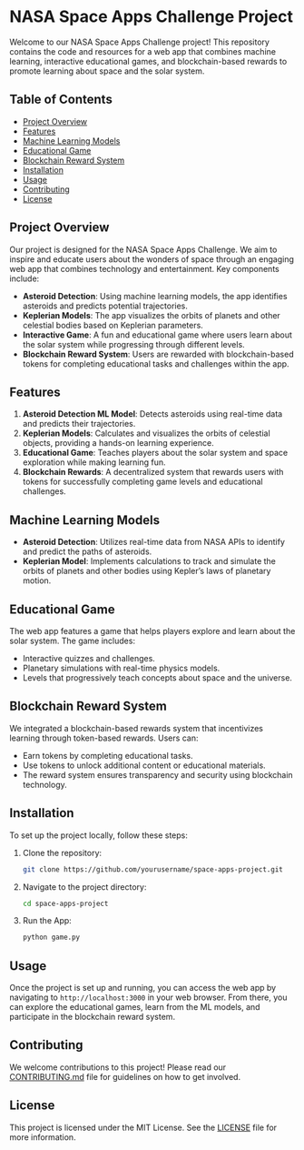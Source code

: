 # NASA Space Apps Challenge Project

Welcome to our NASA Space Apps Challenge project! This repository contains the code and resources for a web app that combines machine learning, interactive educational games, and blockchain-based rewards to promote learning about space and the solar system.

## Table of Contents
- [Project Overview](#project-overview)
- [Features](#features)
- [Machine Learning Models](#machine-learning-models)
- [Educational Game](#educational-game)
- [Blockchain Reward System](#blockchain-reward-system)
- [Installation](#installation)
- [Usage](#usage)
- [Contributing](#contributing)
- [License](#license)

## Project Overview

Our project is designed for the NASA Space Apps Challenge. We aim to inspire and educate users about the wonders of space through an engaging web app that combines technology and entertainment. Key components include:

- **Asteroid Detection**: Using machine learning models, the app identifies asteroids and predicts potential trajectories.
- **Keplerian Models**: The app visualizes the orbits of planets and other celestial bodies based on Keplerian parameters.
- **Interactive Game**: A fun and educational game where users learn about the solar system while progressing through different levels.
- **Blockchain Reward System**: Users are rewarded with blockchain-based tokens for completing educational tasks and challenges within the app.

## Features

1. **Asteroid Detection ML Model**: Detects asteroids using real-time data and predicts their trajectories.
2. **Keplerian Models**: Calculates and visualizes the orbits of celestial objects, providing a hands-on learning experience.
3. **Educational Game**: Teaches players about the solar system and space exploration while making learning fun.
4. **Blockchain Rewards**: A decentralized system that rewards users with tokens for successfully completing game levels and educational challenges.

## Machine Learning Models

- **Asteroid Detection**: Utilizes real-time data from NASA APIs to identify and predict the paths of asteroids.
- **Keplerian Model**: Implements calculations to track and simulate the orbits of planets and other bodies using Kepler’s laws of planetary motion.

## Educational Game

The web app features a game that helps players explore and learn about the solar system. The game includes:
- Interactive quizzes and challenges.
- Planetary simulations with real-time physics models.
- Levels that progressively teach concepts about space and the universe.

## Blockchain Reward System

We integrated a blockchain-based rewards system that incentivizes learning through token-based rewards. Users can:
- Earn tokens by completing educational tasks.
- Use tokens to unlock additional content or educational materials.
- The reward system ensures transparency and security using blockchain technology.

## Installation

To set up the project locally, follow these steps:

1. Clone the repository:
    ```bash
    git clone https://github.com/yourusername/space-apps-project.git
    ```
2. Navigate to the project directory:
    ```bash
    cd space-apps-project
    ```
3. Run the App:
    ```bash
    python game.py
    ```

## Usage

Once the project is set up and running, you can access the web app by navigating to `http://localhost:3000` in your web browser. From there, you can explore the educational games, learn from the ML models, and participate in the blockchain reward system.

## Contributing

We welcome contributions to this project! Please read our [CONTRIBUTING.md](CONTRIBUTING.md) file for guidelines on how to get involved.

## License

This project is licensed under the MIT License. See the [LICENSE](LICENSE) file for more information.
